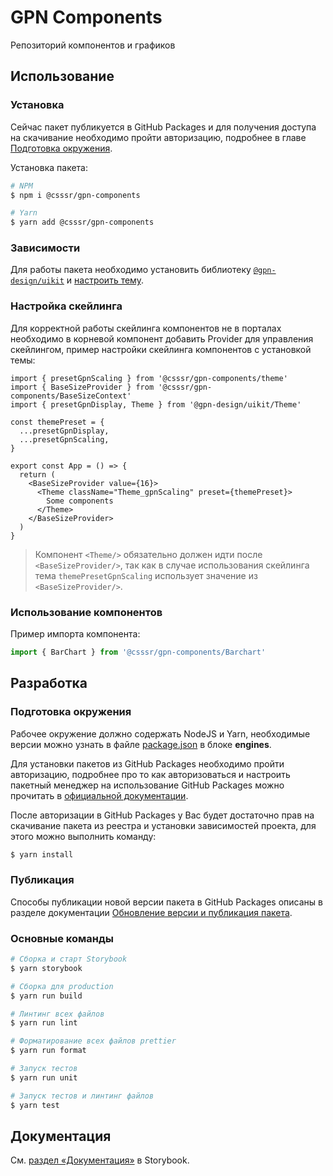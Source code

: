 # GPN Components
Репозиторий компонентов и графиков

## Использование

### Установка

Сейчас пакет публикуется в GitHub Packages и для получения доступа на скачивание необходимо пройти авторизацию, подробнее в главе [Подготовка окружения](#подготовка-окружения).

Установка пакета:

```sh
# NPM
$ npm i @csssr/gpn-components

# Yarn
$ yarn add @csssr/gpn-components
```

### Зависимости

Для работы пакета необходимо установить библиотеку [`@gpn-design/uikit`](https://www.npmjs.com/package/@gpn-design/uikit) и [настроить тему](https://gpn-prototypes.github.io/ui-kit/?path=/docsx/ui-kit-theme--documentation).

### Настройка скейлинга

Для корректной работы скейлинга компонентов не в порталах необходимо в корневой компонент добавить Provider для управления скейлингом, пример настройки скейлинга компонентов с установкой темы:

```tsx
import { presetGpnScaling } from '@csssr/gpn-components/theme'
import { BaseSizeProvider } from '@csssr/gpn-components/BaseSizeContext'
import { presetGpnDisplay, Theme } from '@gpn-design/uikit/Theme'

const themePreset = {
  ...presetGpnDisplay,
  ...presetGpnScaling,
}

export const App = () => {
  return (
    <BaseSizeProvider value={16}>
      <Theme className="Theme_gpnScaling" preset={themePreset}>
        Some components
      </Theme>
    </BaseSizeProvider>
  )
}
```

> Компонент `<Theme/>` обязательно должен идти после `<BaseSizeProvider/>`, так как в случае использования скейлинга тема `themePresetGpnScaling` использует значение из `<BaseSizeProvider/>`.

### Использование компонентов

Пример импорта компонента:

```js
import { BarChart } from '@csssr/gpn-components/Barchart'
```

## Разработка

### Подготовка окружения

Рабочее окружение должно содержать NodeJS и Yarn, необходимые версии можно узнать в файле [package.json](./package.json) в блоке **engines**.

Для установки пакетов из GitHub Packages необходимо пройти авторизацию, подробнее про то как авторизоваться и настроить пакетный менеджер на использование GitHub Packages можно прочитать в [официальной документации](https://help.github.com/en/packages/using-github-packages-with-your-projects-ecosystem/configuring-npm-for-use-with-github-packages).

После авторизации в GitHub Packages у Вас будет достаточно прав на скачивание пакета из реестра и установки зависимостей проекта, для этого можно выполнить команду:

```sh
$ yarn install
```

### Публикация

Способы публикации новой версии пакета в GitHub Packages описаны в разделе документации [Обновление версии и публикация пакета](http://master.gpn-components.csssr.cloud/?path=/docs/документация-обновление-версии-и-публикация-пакета--page).

### Основные команды

```sh
# Сборка и старт Storybook
$ yarn storybook

# Сборка для production
$ yarn run build

# Линтинг всех файлов
$ yarn run lint

# Форматирование всех файлов prettier
$ yarn run format

# Запуск тестов
$ yarn run unit

# Запуск тестов и линтинг файлов
$ yarn test
```

## Документация

См. [раздел «Документация»](http://master.gpn-components.csssr.cloud/?path=/docs/документация-договоренности-по-оформлению-кода--page) в Storybook.

